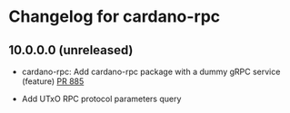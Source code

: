 # Changelog for cardano-rpc

## 10.0.0.0 (unreleased)

- cardano-rpc: Add cardano-rpc package with a dummy gRPC service
  (feature)
  [PR 885](https://github.com/IntersectMBO/cardano-api/pull/885)

- Add UTxO RPC protocol parameters query
